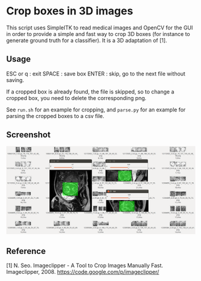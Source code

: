 Crop boxes in 3D images
=======================

This script uses SimpleITK to read medical images and OpenCV for the GUI in
order to provide a simple and fast way to crop 3D boxes (for instance to
generate ground truth for a classifier). It is a 3D adaptation of [1].


Usage
-----

ESC or q : exit
SPACE : save box
ENTER : skip, go to the next file without saving.

If a cropped box is already found, the file is skipped, so to change a cropped
box, you need to delete the corresponding png.

See `run.sh` for an example for cropping, and `parse.py` for an example for
parsing the cropped boxes to a csv file.


Screenshot
----------

<img src="img/crop-boxes-screenshot.png" width="600">


Reference
---------

[1] N. Seo. Imageclipper - A Tool to Crop Images Manually Fast.
Imageclipper, 2008.
https://code.google.com/p/imageclipper/
